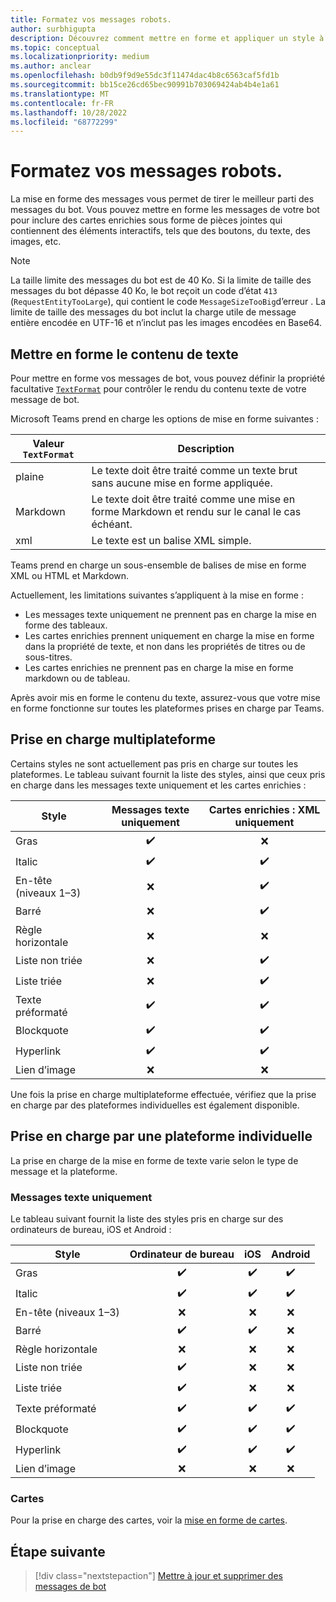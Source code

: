 ```yaml
---
title: Formatez vos messages robots.
author: surbhigupta
description: Découvrez comment mettre en forme et appliquer un style à vos messages de bot, tels que les messages barrés, les listes ordonnées et non ordonnées, les liens hypertexte ou les liens d’image. Comprendre la prise en charge multiplateforme.
ms.topic: conceptual
ms.localizationpriority: medium
ms.author: anclear
ms.openlocfilehash: b0db9f9d9e55dc3f11474dac4b8c6563caf5fd1b
ms.sourcegitcommit: bb15ce26cd65bec90991b703069424ab4b4e1a61
ms.translationtype: MT
ms.contentlocale: fr-FR
ms.lasthandoff: 10/28/2022
ms.locfileid: "68772299"
---
```

# <a name="format-your-bot-messages"></a>Formatez vos messages robots.

La mise en forme des messages vous permet de tirer le meilleur parti des messages du bot. Vous pouvez mettre en forme les messages de votre bot pour inclure des cartes enrichies sous forme de pièces jointes qui contiennent des éléments interactifs, tels que des boutons, du texte, des images, etc.

> [!NOTE]
> La taille limite des messages du bot est de 40 Ko. Si la limite de taille des messages du bot dépasse 40 Ko, le bot reçoit un code d’état `413` (`RequestEntityTooLarge`), qui contient le code `MessageSizeTooBig`d’erreur . La limite de taille des messages du bot inclut la charge utile de message entière encodée en UTF-16 et n’inclut pas les images encodées en Base64.

## <a name="format-text-content"></a>Mettre en forme le contenu de texte

Pour mettre en forme vos messages de bot, vous pouvez définir la propriété facultative [`TextFormat`](/bot-framework/dotnet/bot-builder-dotnet-create-messages#customizing-a-message) pour contrôler le rendu du contenu texte de votre message de bot.

Microsoft Teams prend en charge les options de mise en forme suivantes :

| Valeur `TextFormat` | Description |
| --- | --- |
| plaine | Le texte doit être traité comme un texte brut sans aucune mise en forme appliquée.|
| Markdown | Le texte doit être traité comme une mise en forme Markdown et rendu sur le canal le cas échéant. |
| xml | Le texte est un balise XML simple. |

Teams prend en charge un sous-ensemble de balises de mise en forme XML ou HTML et Markdown.

Actuellement, les limitations suivantes s’appliquent à la mise en forme :

* Les messages texte uniquement ne prennent pas en charge la mise en forme des tableaux.
* Les cartes enrichies prennent uniquement en charge la mise en forme dans la propriété de texte, et non dans les propriétés de titres ou de sous-titres.
* Les cartes enrichies ne prennent pas en charge la mise en forme markdown ou de tableau.

Après avoir mis en forme le contenu du texte, assurez-vous que votre mise en forme fonctionne sur toutes les plateformes prises en charge par Teams.

## <a name="cross-platform-support"></a>Prise en charge multiplateforme

Certains styles ne sont actuellement pas pris en charge sur toutes les plateformes. Le tableau suivant fournit la liste des styles, ainsi que ceux pris en charge dans les messages texte uniquement et les cartes enrichies :

| Style                     | Messages texte uniquement | Cartes enrichies : XML uniquement |
| ---                       | :---: | :---: |
| Gras                      | ✔️️ | ❌ |
| Italic                    | ✔️ | ✔️ |
| En-tête (niveaux 1&ndash;3) | ❌ | ✔️ |
| Barré             | ❌ | ✔️ |
| Règle horizontale           | ❌ | ❌ |
| Liste non triée            | ❌ | ✔️ |
| Liste triée              | ❌ | ✔️ |
| Texte préformaté         | ✔️ | ✔️ |
| Blockquote                | ✔️ | ✔️ |
| Hyperlink                 | ✔️ | ✔️ |
| Lien d’image                | ❌ | ❌ |

Une fois la prise en charge multiplateforme effectuée, vérifiez que la prise en charge par des plateformes individuelles est également disponible.

## <a name="support-by-individual-platform"></a>Prise en charge par une plateforme individuelle

La prise en charge de la mise en forme de texte varie selon le type de message et la plateforme.

### <a name="text-only-messages"></a>Messages texte uniquement

Le tableau suivant fournit la liste des styles pris en charge sur des ordinateurs de bureau, iOS et Android :

| Style                     | Ordinateur de bureau | iOS | Android |
| ---                       | :---: | :---: | :---: |
| Gras                      | ✔️ | ✔️ | ✔️ |
| Italic                    | ✔️ | ✔️ | ✔️ |
| En-tête (niveaux 1&ndash;3) | ❌ | ❌ | ❌ |
| Barré             | ✔️ | ✔️ | ❌ |
| Règle horizontale           | ❌ | ❌ | ❌ |
| Liste non triée            | ✔️ | ❌ | ❌ |
| Liste triée              | ✔️ | ❌ | ❌ |
| Texte préformaté         | ✔️ | ✔️ | ✔️ |
| Blockquote                | ✔️ | ✔️ | ✔️ |
| Hyperlink                 | ✔️ | ✔️ | ✔️ |
| Lien d’image                | ❌ | ❌ | ❌ |

### <a name="cards"></a>Cartes

Pour la prise en charge des cartes, voir la [mise en forme de cartes](~/task-modules-and-cards/cards/cards-format.md).

## <a name="next-step"></a>Étape suivante

> [!div class="nextstepaction"]
> [Mettre à jour et supprimer des messages de bot](~/bots/how-to/update-and-delete-bot-messages.md)
